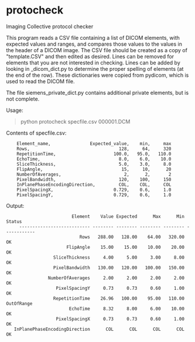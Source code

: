 # protocheck
Imaging Collective protocol checker

This program reads a CSV file containing a list of DICOM elements, with expected values and ranges, 
and compares those values to the values in the header of a DICOM image.  The CSV file should be 
created as a copy of "template.CSV" and then edited as desired.  Lines can be removed for elements 
that you are not interested in checking. Lines can be added by looking in _dicom_dict.py to 
determine the proper spelling of elements (at the end of the row).  These dictionaries were copied 
from pydicom, which is used to read the DICOM file.

The file siemens_private_dict.py contains additional private elements, but is not complete.

Usage:

  > python protocheck specfile.csv 000001.DCM


Contents of specfile.csv:

        Element_name,               Expected_value,    min,     max
        Rows,                                  128,     64,     320
        RepetitionTime,                      100.0,   95.0,   110.0
        EchoTime,                              8.0,    6.0,    10.0
        SliceThickness,                        5.0,    3.0,     8.0
        FlipAngle,                              15,     10,      20
        NumberOfAverages,                        2,      2,       2
        PixelBandwidth,                        120,    100,     150
        InPlanePhaseEncodingDirection,         COL,    COL,     COL
        PixelSpacingX,                       0.729,    0.6,     1.0
        PixelSpacingY,                       0.729,    0.6,     1.0

Output:

                             Element    Value Expected      Max      Min       Status
         --------------------------- -------- -------- -------- -------- ------------
                                Rows   288.00   128.00    64.00   320.00           OK
                           FlipAngle    15.00    15.00    10.00    20.00           OK
                      SliceThickness     4.00     5.00     3.00     8.00           OK
                      PixelBandwidth   130.00   120.00   100.00   150.00           OK
                    NumberOfAverages     2.00     2.00     2.00     2.00           OK
                       PixelSpacingY     0.73     0.73     0.60     1.00           OK
                      RepetitionTime    26.96   100.00    95.00   110.00   OutOfRange
                            EchoTime     8.32     8.00     6.00    10.00           OK
                       PixelSpacingX     0.73     0.73     0.60     1.00           OK
       InPlanePhaseEncodingDirection      COL      COL      COL      COL           OK
